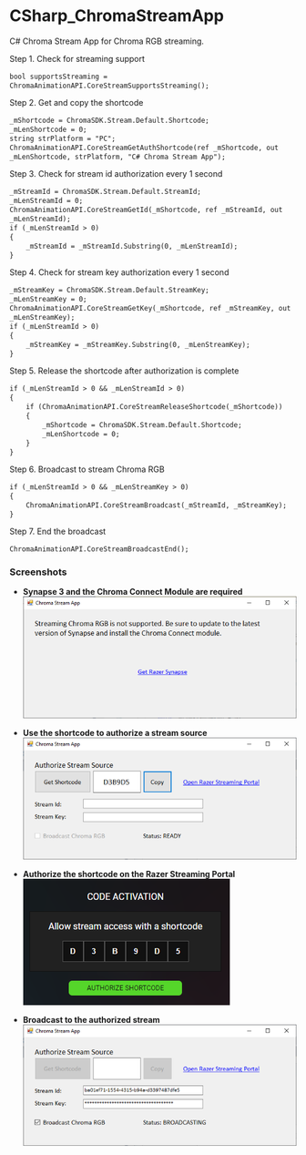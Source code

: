 # CSharp_ChromaStreamApp

C# Chroma Stream App for Chroma RGB streaming.

Step 1. Check for streaming support

```
bool supportsStreaming = ChromaAnimationAPI.CoreStreamSupportsStreaming();
```

Step 2. Get and copy the shortcode

```
_mShortcode = ChromaSDK.Stream.Default.Shortcode;
_mLenShortcode = 0;
string strPlatform = "PC";
ChromaAnimationAPI.CoreStreamGetAuthShortcode(ref _mShortcode, out _mLenShortcode, strPlatform, "C# Chroma Stream App");
```

Step 3. Check for stream id authorization every 1 second

```
_mStreamId = ChromaSDK.Stream.Default.StreamId;
_mLenStreamId = 0;
ChromaAnimationAPI.CoreStreamGetId(_mShortcode, ref _mStreamId, out _mLenStreamId);
if (_mLenStreamId > 0)
{
    _mStreamId = _mStreamId.Substring(0, _mLenStreamId);
}
```

Step 4. Check for stream key authorization every 1 second

```
_mStreamKey = ChromaSDK.Stream.Default.StreamKey;
_mLenStreamKey = 0;
ChromaAnimationAPI.CoreStreamGetKey(_mShortcode, ref _mStreamKey, out _mLenStreamKey);
if (_mLenStreamId > 0)
{
    _mStreamKey = _mStreamKey.Substring(0, _mLenStreamKey);
}
```

Step 5. Release the shortcode after authorization is complete

```
if (_mLenStreamId > 0 && _mLenStreamId > 0)
{
    if (ChromaAnimationAPI.CoreStreamReleaseShortcode(_mShortcode))
    {
        _mShortcode = ChromaSDK.Stream.Default.Shortcode;
        _mLenShortcode = 0;
    }
}
```

Step 6. Broadcast to stream Chroma RGB

```
if (_mLenStreamId > 0 && _mLenStreamKey > 0)
{
    ChromaAnimationAPI.CoreStreamBroadcast(_mStreamId, _mStreamKey);
}
```

Step 7. End the broadcast

```
ChromaAnimationAPI.CoreStreamBroadcastEnd();
```

### Screenshots

* **Synapse 3 and the Chroma Connect Module are required**
![image_1](images/image_1.png)

* **Use the shortcode to authorize a stream source**
![image_2](images/image_2.png)

* **Authorize the shortcode on the Razer Streaming Portal**
![image_3](images/image_3.png)

* **Broadcast to the authorized stream**
![image_4](images/image_4.png)
